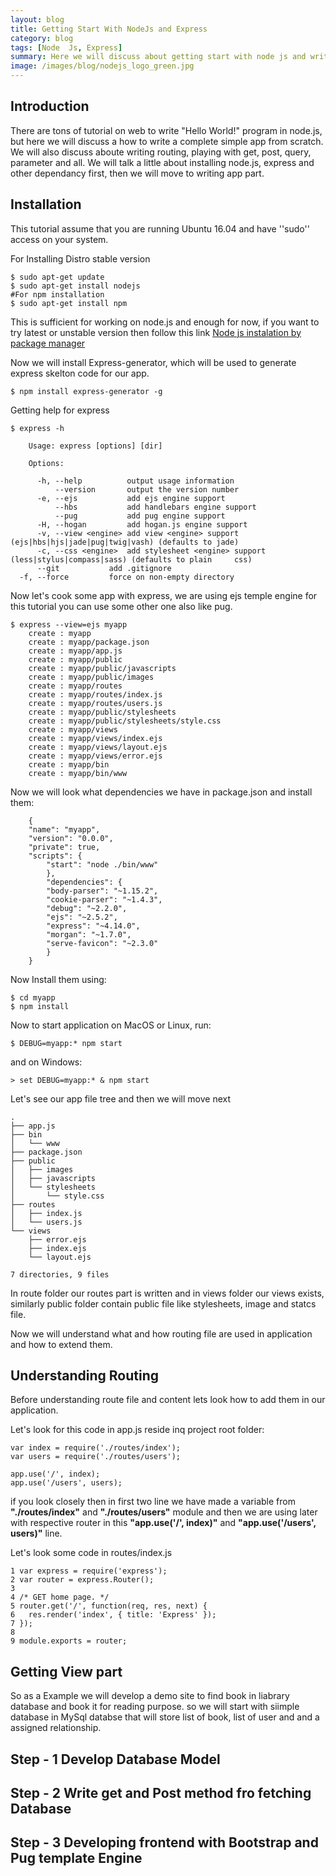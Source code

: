```yaml
---
layout: blog
title: Getting Start With NodeJs and Express
category: blog
tags: [Node  Js, Express] 
summary: Here we will discuss about getting start with node js and writing a basic  website using node js.
image: /images/blog/nodejs_logo_green.jpg
---
```


## Introduction

There are tons of tutorial on web to write "Hello World!" program in node.js, but here we will discuss a how to write a complete simple app from scratch. We will also discuss aboute writing routing, playing with get, post, query, parameter and all. We will talk a little about installing node.js, express and other dependancy first, then we will move to writing app part. 

## Installation
This tutorial assume that you are running Ubuntu 16.04 and have ''sudo'' access on your system. 

For Installing Distro stable version

	$ sudo apt-get update
	$ sudo apt-get install nodejs 
	#For npm installation 
	$ sudo apt-get install npm

This is sufficient for working on node.js and enough for now, if you want to try latest or unstable version then follow this link [Node js instalation by package manager](https://nodejs.org/en/download/package-manager/)


Now we will install Express-generator, which will be used to generate express skelton code for our app. 

	$ npm install express-generator -g

Getting help for express 

	$ express -h

		Usage: express [options] [dir]
	
	  	Options:
	
	  	  -h, --help          output usage information
	  	      --version       output the version number
	  	  -e, --ejs           add ejs engine support
	  	      --hbs           add handlebars engine support
	  	      --pug           add pug engine support
	  	  -H, --hogan         add hogan.js engine support
	  	  -v, --view <engine> add view <engine> support (ejs|hbs|hjs|jade|pug|twig|vash) (defaults to jade)
	  	  -c, --css <engine>  add stylesheet <engine> support (less|stylus|compass|sass) (defaults to plain 	css)	
  	      --git           add .gitignore
  	  -f, --force         force on non-empty directory



Now let's cook some app with express, we are using ejs temple engine for this tutorial you can use some other one also like pug. 

	$ express --view=ejs myapp
		create : myapp
		create : myapp/package.json
		create : myapp/app.js
		create : myapp/public
		create : myapp/public/javascripts
		create : myapp/public/images
		create : myapp/routes
		create : myapp/routes/index.js
		create : myapp/routes/users.js
		create : myapp/public/stylesheets
		create : myapp/public/stylesheets/style.css
		create : myapp/views
		create : myapp/views/index.ejs
		create : myapp/views/layout.ejs
		create : myapp/views/error.ejs
		create : myapp/bin
		create : myapp/bin/www

Now we will look what dependencies we have in package.json and install them:
	

		{
		"name": "myapp",
		"version": "0.0.0",
		"private": true,
		"scripts": {
			"start": "node ./bin/www"
			},
			"dependencies": {
    		"body-parser": "~1.15.2",
    		"cookie-parser": "~1.4.3",
    		"debug": "~2.2.0",
    		"ejs": "~2.5.2",
    		"express": "~4.14.0",
    		"morgan": "~1.7.0",
    		"serve-favicon": "~2.3.0"
    		}
    	}


Now Install them using:

	$ cd myapp
	$ npm install

Now to start application on MacOS or Linux, run:

	$ DEBUG=myapp:* npm start

and on Windows: 

	> set DEBUG=myapp:* & npm start

Let's see our app file tree and then we will move next

	.
	├── app.js
	├── bin
	│   └── www
	├── package.json
	├── public
	│   ├── images
	│   ├── javascripts
	│   └── stylesheets
	│       └── style.css
	├── routes
	│   ├── index.js
	│   └── users.js
	└── views
	    ├── error.ejs
	    ├── index.ejs
	    └── layout.ejs
	
	7 directories, 9 files

In route folder our routes part is written and in views folder our views exists, similarly public folder contain public file like stylesheets, image and statcs file. 

Now we will understand what and how routing file are used in application and how to extend them. 

## Understanding Routing 
Before understanding route file and content lets look how to add them in our application. 

Let's look for this code in app.js reside inq project root folder:

	var index = require('./routes/index');
	var users = require('./routes/users');

	app.use('/', index);
	app.use('/users', users);

if you look closely then in first two line we have made a variable from __"./routes/index"__ and __"./routes/users"__ module and then we are using later with respective router in this __"app.use('/', index)"__  and __"app.use('/users', users)"__ line.

Let's look some code in routes/index.js

	1 var express = require('express');
	2 var router = express.Router();
	3 
	4 /* GET home page. */
	5 router.get('/', function(req, res, next) {
	6   res.render('index', { title: 'Express' });
	7 });
	8 
	9 module.exports = router;



## Getting View part 



So as a Example we will develop a demo site to find book in liabrary database and book it for reading purpose. so we will start with siimple database in MySql databse that will store list of book, list of user and and a  assigned relationship.


## Step - 1 Develop Database Model


## Step - 2 Write get and  Post method fro fetching Database


## Step - 3 Developing frontend with Bootstrap and Pug template Engine
